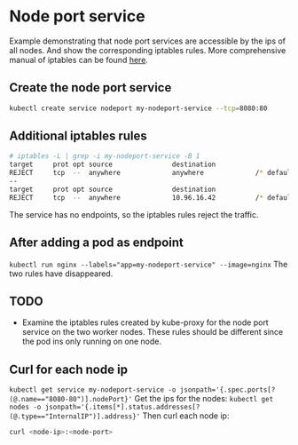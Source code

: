 # Node port service
Example demonstrating that node port services are accessible by
the ips of all nodes. And show the corresponding iptables rules.
More comprehensive manual of iptables can be found [here](https://linux.die.net/man/8/iptables).

## Create the node port service
```bash
kubectl create service nodeport my-nodeport-service --tcp=8080:80
```

## Additional iptables rules
```bash
# iptables -L | grep -i my-nodeport-service -B 1
target     prot opt source               destination         
REJECT     tcp  --  anywhere             anywhere             /* default/my-nodeport-service:80-8080 has no endpoints */ ADDRTYPE match dst-type LOCAL tcp dpt:31736 reject-with icmp-port-unreachable
--
target     prot opt source               destination         
REJECT     tcp  --  anywhere             10.96.16.42          /* default/my-nodeport-service:80-8080 has no endpoints */ tcp dpt:http reject-with icmp-port-unreachable
```
The service has no endpoints, so the iptables rules reject the traffic.

## After adding a pod as endpoint
`kubectl run nginx --labels="app=my-nodeport-service" --image=nginx`
The two rules have disappeared.

## TODO
- Examine the iptables rules created by kube-proxy for the node port service on the two worker nodes. These rules should be
different since the pod ins only running on one node.

## Curl for each node ip
`kubectl get service my-nodeport-service -o jsonpath='{.spec.ports[?(@.name=="8080-80")].nodePort}'`
Get the ips for the nodes:
`kubectl get nodes -o jsonpath='{.items[*].status.addresses[?(@.type=="InternalIP")].address}'`
Then curl each node ip:
```bash
curl <node-ip>:<node-port>
```
